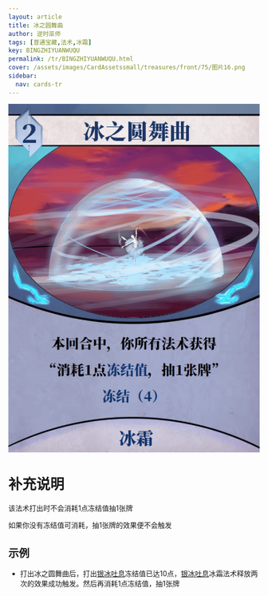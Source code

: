 ```yaml
---
layout: article
title: 冰之圆舞曲
author: 逆时巫师
tags: [普通宝藏,法术,冰霜]
key: BINGZHIYUANWUQU
permalink: /tr/BINGZHIYUANWUQU.html
cover: /assets/images/CardAssetssmall/treasures/front/75/图片16.png
sidebar:
  nav: cards-tr
---
```

![](/assets/images/CardAssets/treasures/front/75/图片16.png)

# 补充说明
该法术打出时不会消耗1点冻结值抽1张牌


如果你没有冻结值可消耗，抽1张牌的效果便不会触发

## 示例
* 打出冰之圆舞曲后，打出[银冰吐息](/tr/YINBINGTUXI.html)冻结值已达10点，[银冰吐息](/tr/YINBINGTUXI.html)冰霜法术释放两次的效果成功触发。然后再消耗1点冻结值，抽1张牌